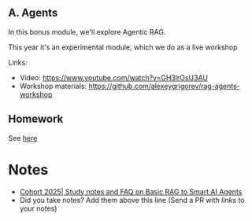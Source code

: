 ## A. Agents

In this bonus module, we'll explore Agentic RAG.

This year it's an experimental module, which we do as
a live workshop

Links:

* Video: https://www.youtube.com/watch?v=GH3lrOsU3AU
* Workshop materials: https://github.com/alexeygrigorev/rag-agents-workshop


## Homework

See [here](https://github.com/DataTalksClub/llm-zoomcamp/blob/main/cohorts/2025/0a-agents/homework.md)

# Notes

* [Cohort 2025| Study notes and FAQ on Basic RAG to Smart AI Agents](https://github.com/niting9881/llm-zoomcamp/blob/main/0a-agents/README.md)
* Did you take notes? Add them above this line (Send a PR with *links* to your notes)
